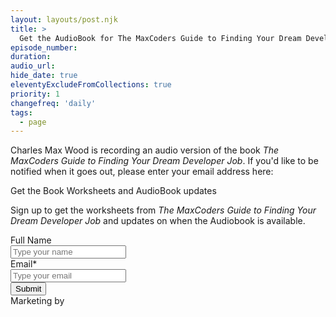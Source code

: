 ```yaml
---
layout: layouts/post.njk
title: >
  Get the AudioBook for The MaxCoders Guide to Finding Your Dream Developer Job
episode_number:
duration:
audio_url:
hide_date: true
eleventyExcludeFromCollections: true
priority: 1
changefreq: 'daily'
tags:
  - page
---
```


Charles Max Wood is recording an audio version of the book *The MaxCoders Guide to Finding Your Dream Developer Job*. If you'd like to be notified when it goes out, please enter your email address here:


<form method="POST" action="https://devchat.activehosted.com/proc.php" id="_form_47_" class="_form _form_47 _inline-form  _dark" novalidate>
  <input type="hidden" name="u" value="47" />
  <input type="hidden" name="f" value="47" />
  <input type="hidden" name="s" />
  <input type="hidden" name="c" value="0" />
  <input type="hidden" name="m" value="0" />
  <input type="hidden" name="act" value="sub" />
  <input type="hidden" name="v" value="2" />
  <div class="_form-content">
    <div class="_form_element _x59564970 _full_width _clear" >
      <div class="_form-title">
        Get the Book Worksheets and AudioBook updates
      </div>
    </div>
    <div class="_form_element _x57823221 _full_width _clear" >
      <div class="_html-code">
        <p>
          Sign up to get the worksheets from <i>
          The MaxCoders Guide to Finding Your Dream Developer Job
        </i>
        and updates on when the Audiobook is available.
      </p>
    </div>
  </div>
  <div class="_form_element _x10381702 _full_width " >
    <label class="_form-label">
      Full Name
    </label>
    <div class="_field-wrapper">
      <input type="text" name="fullname" placeholder="Type your name" />
    </div>
  </div>
  <div class="_form_element _x18005668 _full_width " >
    <label class="_form-label">
      Email*
    </label>
    <div class="_field-wrapper">
      <input type="text" name="email" placeholder="Type your email" required/>
    </div>
  </div>
  <div class="_button-wrapper _full_width">
    <button id="_form_47_submit" class="_submit" type="submit">
      Submit
    </button>
  </div>
  <div class="_clear-element">
  </div>
</div>
<div class="_form-thank-you" style="display:none;">
</div>
<div class="_form-branding">
  <div class="_marketing-by">
    Marketing by
  </div>
  <a href="http://www.activecampaign.com" class="_logo"></a>
</div>
</form><script type="text/javascript">
window.cfields = [];
window._show_thank_you = function(id, message, trackcmp_url) {
  var form = document.getElementById('_form_' + id + '_'), thank_you = form.querySelector('._form-thank-you');
  form.querySelector('._form-content').style.display = 'none';
  thank_you.innerHTML = message;
  thank_you.style.display = 'block';
  if (typeof(trackcmp_url) != 'undefined' && trackcmp_url) {
    // Site tracking URL to use after inline form submission.
    _load_script(trackcmp_url);
  }
  if (typeof window._form_callback !== 'undefined') window._form_callback(id);
};
window._show_error = function(id, message, html) {
  var form = document.getElementById('_form_' + id + '_'), err = document.createElement('div'), button = form.querySelector('button'), old_error = form.querySelector('._form_error');
  if (old_error) old_error.parentNode.removeChild(old_error);
  err.innerHTML = message;
  err.className = '_error-inner _form_error _no_arrow';
  var wrapper = document.createElement('div');
  wrapper.className = '_form-inner';
  wrapper.appendChild(err);
  button.parentNode.insertBefore(wrapper, button);
  document.querySelector('[id^="_form"][id$="_submit"]').disabled = false;
  if (html) {
    var div = document.createElement('div');
    div.className = '_error-html';
    div.innerHTML = html;
    err.appendChild(div);
  }
};
window._load_script = function(url, callback) {
    var head = document.querySelector('head'), script = document.createElement('script'), r = false;
    script.type = 'text/javascript';
    script.charset = 'utf-8';
    script.src = url;
    if (callback) {
      script.onload = script.onreadystatechange = function() {
      if (!r && (!this.readyState || this.readyState == 'complete')) {
        r = true;
        callback();
        }
      };
    }
    head.appendChild(script);
};
(function() {
  if (window.location.search.search("excludeform") !== -1) return false;
  var getCookie = function(name) {
    var match = document.cookie.match(new RegExp('(^|; )' + name + '=([^;]+)'));
    return match ? match[2] : null;
  }
  var setCookie = function(name, value) {
    var now = new Date();
    var time = now.getTime();
    var expireTime = time + 1000 * 60 * 60 * 24 * 365;
    now.setTime(expireTime);
    document.cookie = name + '=' + value + '; expires=' + now + ';path=/';
  }
      var addEvent = function(element, event, func) {
    if (element.addEventListener) {
      element.addEventListener(event, func);
    } else {
      var oldFunc = element['on' + event];
      element['on' + event] = function() {
        oldFunc.apply(this, arguments);
        func.apply(this, arguments);
      };
    }
  }
  var _removed = false;
  var form_to_submit = document.getElementById('_form_47_');
  var allInputs = form_to_submit.querySelectorAll('input, select, textarea'), tooltips = [], submitted = false;

  var getUrlParam = function(name) {
    var regexStr = '[\?&]' + name + '=([^&#]*)';
    var results = new RegExp(regexStr, 'i').exec(window.location.href);
    return results != undefined ? decodeURIComponent(results[1]) : false;
  };

  for (var i = 0; i < allInputs.length; i++) {
    var regexStr = "field\\[(\\d+)\\]";
    var results = new RegExp(regexStr).exec(allInputs[i].name);
    if (results != undefined) {
      allInputs[i].dataset.name = window.cfields[results[1]];
    } else {
      allInputs[i].dataset.name = allInputs[i].name;
    }
    var fieldVal = getUrlParam(allInputs[i].dataset.name);

    if (fieldVal) {
      if (allInputs[i].type == "radio" || allInputs[i].type == "checkbox") {
        if (allInputs[i].value == fieldVal) {
          allInputs[i].checked = true;
        }
      } else {
        allInputs[i].value = fieldVal;
      }
    }
  }

  var remove_tooltips = function() {
    for (var i = 0; i < tooltips.length; i++) {
      tooltips[i].tip.parentNode.removeChild(tooltips[i].tip);
    }
      tooltips = [];
  };
  var remove_tooltip = function(elem) {
    for (var i = 0; i < tooltips.length; i++) {
      if (tooltips[i].elem === elem) {
        tooltips[i].tip.parentNode.removeChild(tooltips[i].tip);
        tooltips.splice(i, 1);
        return;
      }
    }
  };
  var create_tooltip = function(elem, text) {
    var tooltip = document.createElement('div'), arrow = document.createElement('div'), inner = document.createElement('div'), new_tooltip = {};
    if (elem.type != 'radio' && elem.type != 'checkbox') {
      tooltip.className = '_error';
      arrow.className = '_error-arrow';
      inner.className = '_error-inner';
      inner.innerHTML = text;
      tooltip.appendChild(arrow);
      tooltip.appendChild(inner);
      elem.parentNode.appendChild(tooltip);
    } else {
      tooltip.className = '_error-inner _no_arrow';
      tooltip.innerHTML = text;
      elem.parentNode.insertBefore(tooltip, elem);
      new_tooltip.no_arrow = true;
    }
    new_tooltip.tip = tooltip;
    new_tooltip.elem = elem;
    tooltips.push(new_tooltip);
    return new_tooltip;
  };
  var resize_tooltip = function(tooltip) {
    var rect = tooltip.elem.getBoundingClientRect();
    var doc = document.documentElement, scrollPosition = rect.top - ((window.pageYOffset || doc.scrollTop)  - (doc.clientTop || 0));
    if (scrollPosition < 40) {
      tooltip.tip.className = tooltip.tip.className.replace(/ ?(_above|_below) ?/g, '') + ' _below';
    } else {
      tooltip.tip.className = tooltip.tip.className.replace(/ ?(_above|_below) ?/g, '') + ' _above';
    }
  };
  var resize_tooltips = function() {
    if (_removed) return;
    for (var i = 0; i < tooltips.length; i++) {
      if (!tooltips[i].no_arrow) resize_tooltip(tooltips[i]);
    }
  };
  var validate_field = function(elem, remove) {
    var tooltip = null, value = elem.value, no_error = true;
    remove ? remove_tooltip(elem) : false;
    if (elem.type != 'checkbox') elem.className = elem.className.replace(/ ?_has_error ?/g, '');
    if (elem.getAttribute('required') !== null) {
      if (elem.type == 'radio' || (elem.type == 'checkbox' && /any/.test(elem.className))) {
        var elems = form_to_submit.elements[elem.name];
        if (!(elems instanceof NodeList || elems instanceof HTMLCollection) || elems.length <= 1) {
          no_error = elem.checked;
        }
        else {
          no_error = false;
          for (var i = 0; i < elems.length; i++) {
            if (elems[i].checked) no_error = true;
          }
        }
        if (!no_error) {
          tooltip = create_tooltip(elem, "Please select an option.");
        }
      } else if (elem.type =='checkbox') {
        var elems = form_to_submit.elements[elem.name], found = false, err = [];
        no_error = true;
        for (var i = 0; i < elems.length; i++) {
          if (elems[i].getAttribute('required') === null) continue;
          if (!found && elems[i] !== elem) return true;
          found = true;
          elems[i].className = elems[i].className.replace(/ ?_has_error ?/g, '');
          if (!elems[i].checked) {
            no_error = false;
            elems[i].className = elems[i].className + ' _has_error';
            err.push("Checking %s is required".replace("%s", elems[i].value));
          }
        }
        if (!no_error) {
          tooltip = create_tooltip(elem, err.join('<br/>'));
        }
      } else if (elem.tagName == 'SELECT') {
        var selected = true;
        if (elem.multiple) {
          selected = false;
          for (var i = 0; i < elem.options.length; i++) {
            if (elem.options[i].selected) {
              selected = true;
              break;
            }
          }
        } else {
          for (var i = 0; i < elem.options.length; i++) {
            if (elem.options[i].selected && !elem.options[i].value) {
              selected = false;
            }
          }
        }
        if (!selected) {
          elem.className = elem.className + ' _has_error';
          no_error = false;
          tooltip = create_tooltip(elem, "Please select an option.");
        }
      } else if (value === undefined || value === null || value === '') {
        elem.className = elem.className + ' _has_error';
        no_error = false;
        tooltip = create_tooltip(elem, "This field is required.");
      }
    }
    if (no_error && elem.name == 'email') {
      if (!value.match(/^[\+_a-z0-9-'&=]+(\.[\+_a-z0-9-']+)*@[a-z0-9-]+(\.[a-z0-9-]+)*(\.[a-z]{2,})$/i)) {
        elem.className = elem.className + ' _has_error';
        no_error = false;
        tooltip = create_tooltip(elem, "Enter a valid email address.");
      }
    }
    if (no_error && /date_field/.test(elem.className)) {
      if (!value.match(/^\d\d\d\d-\d\d-\d\d$/)) {
        elem.className = elem.className + ' _has_error';
        no_error = false;
        tooltip = create_tooltip(elem, "Enter a valid date.");
      }
    }
    tooltip ? resize_tooltip(tooltip) : false;
    return no_error;
  };
  var needs_validate = function(el) {
    return el.name == 'email' || el.getAttribute('required') !== null;
  };
  var validate_form = function(e) {
    var err = form_to_submit.querySelector('._form_error'), no_error = true;
    if (!submitted) {
      submitted = true;
      for (var i = 0, len = allInputs.length; i < len; i++) {
        var input = allInputs[i];
        if (needs_validate(input)) {
          if (input.type == 'text') {
            addEvent(input, 'blur', function() {
              this.value = this.value.trim();
              validate_field(this, true);
            });
            addEvent(input, 'input', function() {
              validate_field(this, true);
            });
          } else if (input.type == 'radio' || input.type == 'checkbox') {
            (function(el) {
              var radios = form_to_submit.elements[el.name];
              for (var i = 0; i < radios.length; i++) {
                addEvent(radios[i], 'click', function() {
                  validate_field(el, true);
                });
              }
            })(input);
          } else if (input.tagName == 'SELECT') {
            addEvent(input, 'change', function() {
              validate_field(this, true);
            });
          } else if (input.type == 'textarea'){
            addEvent(input, 'input', function() {
              validate_field(this, true);
            });
          }
        }
      }
    }
    remove_tooltips();
    for (var i = 0, len = allInputs.length; i < len; i++) {
      var elem = allInputs[i];
      if (needs_validate(elem)) {
        if (elem.tagName.toLowerCase() !== "select") {
          elem.value = elem.value.trim();
        }
        validate_field(elem) ? true : no_error = false;
      }
    }
    if (!no_error && e) {
      e.preventDefault();
    }
    resize_tooltips();
    return no_error;
  };
  addEvent(window, 'resize', resize_tooltips);
  addEvent(window, 'scroll', resize_tooltips);
  window._old_serialize = null;
  if (typeof serialize !== 'undefined') window._old_serialize = window.serialize;
  _load_script("//d3rxaij56vjege.cloudfront.net/form-serialize/0.3/serialize.min.js", function() {
    window._form_serialize = window.serialize;
    if (window._old_serialize) window.serialize = window._old_serialize;
  });
  var form_submit = function(e) {
    e.preventDefault();
    if (validate_form()) {
      // use this trick to get the submit button & disable it using plain javascript
      document.querySelector('#_form_47_submit').disabled = true;
            var serialized = _form_serialize(document.getElementById('_form_47_'));
      var err = form_to_submit.querySelector('._form_error');
      err ? err.parentNode.removeChild(err) : false;
      _load_script('https://devchat.activehosted.com/proc.php?' + serialized + '&jsonp=true');
    }
    return false;
  };
  addEvent(form_to_submit, 'submit', form_submit);
})();

</script>